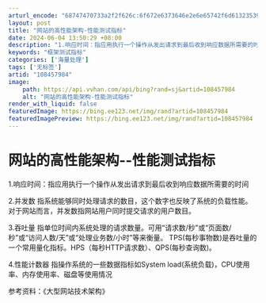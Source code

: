 ```yaml
---
arturl_encode: "68747470733a2f2f626c:6f672e6373646e2e6e65742f6d61323539353136323334392f:61727469636c652f64657461696c732f313038343537393834"
layout: post
title: "网站的高性能架构-性能测试指标"
date: 2024-06-04 13:50:29 +08:00
description: "1.响应时间：指应用执行一个操作从发出请求到最后收到响应数据所需要的时间  2.并发数 指系统能够同"
keywords: "框架测试指标"
categories: ['海量处理']
tags: ['无标签']
artid: "108457984"
image:
    path: https://api.vvhan.com/api/bing?rand=sj&artid=108457984
    alt: "网站的高性能架构-性能测试指标"
render_with_liquid: false
featuredImage: https://bing.ee123.net/img/rand?artid=108457984
featuredImagePreview: https://bing.ee123.net/img/rand?artid=108457984
---
```


# 网站的高性能架构--性能测试指标

1.响应时间：指应用执行一个操作从发出请求到最后收到响应数据所需要的时间

2.并发数 指系统能够同时处理请求的数目，这个数字也反映了系统的负载性能。对于网站而言，并发数指网站用户同时提交请求的用户数目。

3.吞吐量 指单位时间内系统处理的请求数量。可用“请求数/秒”或“页面数/秒”或“访问人数/天”或“处理业务数/小时”等来衡量。 TPS(每秒事物数)是吞吐量的一个常用量化指标。HPS（每秒HTTP请求数）、QPS(每秒查询数)。

4.性能计数器 指操作系统的一些数据指标如System load(系统负载)，CPU使用率、内存使用率、磁盘等使用情况

参考资料：《大型网站技术架构》